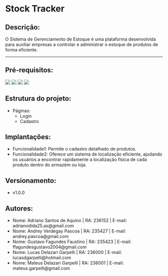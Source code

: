 <div>
  <h1>Stock Tracker</h1>
   <h2>Descrição:</h2>
  <p>O Sistema de Gerenciamento de Estoque é uma plataforma desenvolvida para auxiliar empresas a controlar e administrar o estoque de produtos de forma eficiente.</p>
 <hr>
  <h2>Pré-requisitos:</h2>
  <img src="https://img.shields.io/badge/Visual_Studio_Code-0078D4?style=for-the-badge&logo=visual%20studio%20code&logoColor=white">
  <img src="https://img.shields.io/badge/JavaScript-F7DF1E?style=for-the-badge&logo=javascript&logoColor=black">
  <img src="https://img.shields.io/badge/TypeScript-007ACC?style=for-the-badge&logo=typescript&logoColor=white">
  <img src="https://img.shields.io/badge/React-20232A?style=for-the-badge&logo=react&logoColor=61DAFB">

 <h2>Estrutura do projeto:</h2>
  <ul>
    <li>Páginas:
      <ul>
        <li>Login</li>
        <li>Cadastro</li>
      </ul>
    </li>
  </ul>

  <h2>Implantações:</h2>
  <ul>
    <li>Funcionalidade1: Permite o cadastro detalhado de produtos.</li>
    <li>Funcionalidade2: Oferece um sistema de localização eficiente, ajudando os usuários a encontrar rapidamente a localização física de cada produto dentro do armazém ou loja.</li>
  </ul>

  <h2>Versionamento:</h2>
  <ul>
    <li>v1.0.0</li>
  </ul>

  <h2>Autores:</h2>
  <ul>
    <li>Nome: Adriano Santos de Aquino | RA: 236152 | E-mail: adrianodida25.as@gmail.com</li>
    <li>Nome: Andrey Verdegay Pascoa | RA: 235427 | E-mail: andrey.pascoa@gmail.com</li>
    <li>Nome: Gustavo Fagundes Faustino | RA: 235423 | E-mail: ffagundesgustavo2004@gmail.com</li>
    <li>Nome: Lucas Delazari Garpelli | RA: 236000 | E-mail: lucasdgarpelli@hotmail.com</li>
    <li>Nome: Mateus Delazari Garpelli | RA: 236001 | E-mail: mateus.garpelli@gmail.com</li>
  </ul>
</div>
